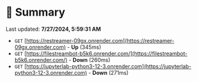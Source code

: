 # 📖 Summary
Last updated: **7/27/2024, 5:59:31 AM**

- `GET` [https://restreamer-09gx.onrender.com](https://restreamer-09gx.onrender.com) - **Up** (345ms)
- `GET` [https://filestreambot-b5k6.onrender.com/](https://filestreambot-b5k6.onrender.com/) - **Down** (260ms)
- `GET` [https://jupyterlab-python3-12-3.onrender.com](https://jupyterlab-python3-12-3.onrender.com) - **Down** (271ms)
